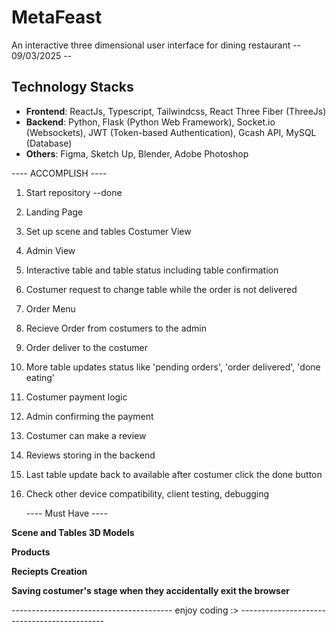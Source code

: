 # MetaFeast

An interactive three dimensional user interface for dining restaurant
-- 09/03/2025 --

## Technology Stacks

- **Frontend**: ReactJs, Typescript, Tailwindcss, React Three Fiber (ThreeJs)
- **Backend**: Python, Flask (Python Web Framework), Socket.io (Websockets), JWT (Token-based Authentication), Gcash API, MySQL (Database)
- **Others**: Figma, Sketch Up, Blender, Adobe Photoshop



---- ACCOMPLISH ----

1. Start repository --done
2. Landing Page
3. Set up scene and tables Costumer View
4. Admin View
5. Interactive table and table status including table confirmation
6. Costumer request to change table while the order is not delivered
7. Order Menu
8. Recieve Order from costumers to the admin
9. Order deliver to the costumer
10. More table updates status like 'pending orders', 'order delivered', 'done eating'
11. Costumer payment logic
12. Admin confirming the payment
13. Costumer can make a review
14. Reviews storing in the backend
15. Last table update back to available after costumer click the done button
16. Check other device compatibility, client testing, debugging

    ---- Must Have ----

**Scene and Tables 3D Models**

**Products**

**Reciepts Creation**

**Saving costumer's stage when they accidentally exit the browser**

---------------------------------------- enjoy coding :> --------------------------------------------
